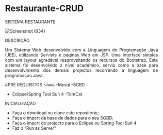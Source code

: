 # Restaurante-CRUD
SISTEMA RESTAURANTE


![Screenshot (634)](https://user-images.githubusercontent.com/36881559/151559914-f57304df-80d1-4aa7-baf9-79d839c9ff00.png)

DESCRIÇÃO 
<p align="justify">Um Sistema Web desenvolvido com a Linguagem de Programação Java (JEE), utilizando Servlets e páginas Web em JSP. 
Uma interface simples com um layout agradável reaproveitando os recursos do Bootstrap. Este sistema foi desenvolvido a 
nível académico, serviu como a base para desenvolvimento dos demais projectos recorrendo a linguagem de programação Java.</p>

#PRÉ REQUISITOS 
-Java
-Mysql
-SGBD
- Eclipse/Spring Tool Suit 4
-TomCat

INICIALIZAÇÃO
- Faça o download ou clone este repositório;
- Faça o import da base de dados para o seu SGBD;
- Faça o import do projecto para o Eclipse ou Spring Tool Suit 4
- Faz o “Run as Server” 

